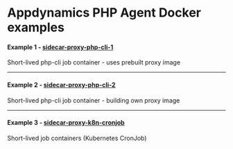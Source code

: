 # Appdynamics PHP Agent Docker examples


#### Example 1 - [sidecar-proxy-php-cli-1](sidecar-proxy-php-cli-1/)
Short-lived php-cli job container - uses prebuilt proxy image 

---

#### Example 2 - [sidecar-proxy-php-cli-2](sidecar-proxy-php-cli-2/)
Short-lived php-cli job container - building own proxy image

---

#### Example 3 - [sidecar-proxy-k8n-cronjob](sidecar-proxy-k8n-cronjob)
Short-lived job containers (Kubernetes CronJob)
